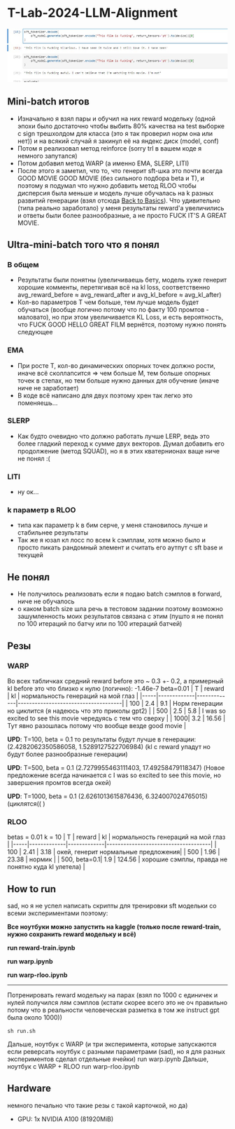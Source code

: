 # T-Lab-2024-LLM-Alignment

![meme](https://github.com/tsebaka/T-Lab-2024-LLM-Alignment/blob/main/meme/memes.jpg?raw=true)

## Mini-batch итогов
- Изначально я взял пары и обучил на них reward модельку (одной эпохи было достаточно чтобы выбить 80% качества на test выборке с sign трешхолдом для класса (это я так проверил норм она или нет)) и на всякий случай я закинул её на яндекс диск (model, conf)
- Потом я реализовал метод reinforce (sorry trl в вашем коде я немного запутался)
- Потом добавил метод WARP (а именно EMA, SLERP, LITI)
- После этого я заметил, что то, что генерит sft-шка это почти всегда GOOD MOVIE GOOD MOVIE (без сильного подбора beta и T), и поэтому я подумал что нужно добавить метод RLOO чтобы дисперсия была меньше и модель лучше обучалась на k разных развитий генерации (взял отсюда [Back to Basics](https://arxiv.org/pdf/2402.14740)). Что удивительно (типа реально заработало) у меня результаты reward'а увеличились и ответы были более разнообразные, а не просто FUCK IT'S A GREAT MOVIE.

## Ultra-mini-batch того что я понял
### В общем
- Результаты были понятны (увеличиваешь бету, модель хуже генерит хорошие комменты, перетягивая всё на kl loss, соответственно avg_reward_before &asymp; avg_reward_after и avg_kl_before &asymp; avg_kl_after)
- Кол-во параметров T чем больше, тем лучше модель будет обучаться (вообще логично потому что по факту 100 промтов - маловато), но при этом увеличивается KL Loss, и есть вероятность, что FUCK GOOD HELLO GREAT FILM вернётся, поэтому нужно понять следующее
### EMA
- При росте T, кол-во динамических опорных точек должно рости, иначе всё сколлапсится => чем больше M, тем больше опорных точек в степах, но тем больше нужно данных для обучение (иначе ниче не заработает)
- В коде всё написано для двух поэтому хрен так легко это поменяешь...
### SLERP 
- Как будто очевидно что должно работать лучше LERP, ведь это более гладкий переход к сумме двух векторов. Думал добавить его продолжение (метод SQUAD), но я в этих кватернионах ваще ниче не понял :(
### LITI 
- ну ок...
### k параметр в RLOO
- типа как параметр k в бим серче, у меня становилось лучше и стабильнее результаты
- Так же я юзал кл лосс по всем k сэмплам, хотя можно было и просто пикать рандомный элемент и считать его аутпут с sft base и текущей

## Не понял
- Не получилось реализовать если я подаю batch сэмплов в forward, ниче не обучалось
- о каком batch size шла речь в тестовом задании поэтому возможно зашумленность моих результатов связана с этим (пушто я не понял по 100 итераций по батчу или по 100 итераций батчей)


## Резы

### WARP

Во всех табличках средний reward before это ~ 0.3 +- 0.2, а примерный kl before это что близко к нулю (логично): -1.46e-7
beta=0.01
| T   | reward      | kl          | нормальность генераций на мой глаз  |
|-----|-------------|-------------|-------------------------------------|
| 100 | 2.4         | 9.1         | Норм генерации но циклится (я надеюсь что это приколы gpt2)       | 
| 500 | 2.5         | 5.8         | I was so excited to see this movie чередуясь с тем что сверху     |
| 1000| 3.2         | 16.56       | Тут явно разошлась потому что вообще везде good movie             |

**UPD**: T=100, beta = 0.1 то результаты будут лучше в генерации: (2.4282062350586058, 1.5289127522706984) (kl с reward упадут но будут более разнообразные генерации)

**UPD**: T=500, beta = 0.1 (2.7279955463111403, 17.49258479118347) (Новое предложение всегда начинается с I was so excited to see this movie, но завершения промтов всегда окей)

**UPD**: T=1000, beta = 0.1 (2.6261013615876436, 6.324007024765015) (циклятся(( )


### RLOO
betas = 0.01
k = 10
| T   | reward      | kl          | нормальность генераций на мой глаз  |
|-----|-------------|-------------|-------------------------------------|
| 100 | 2.41        | 3.18        | окей, генерит нормальные предложения|
| 500 | 1.96        | 23.38       | нормик                              |
| 500, beta=0.1|  1.9 |  124.56           |      хорошие сэмплы, правда не понятно куда kl улетела) |


## How to run
sad, но я не успел написать скрипты для тренировки sft модельки со всеми экспериментами поэтому:

**Все ноутбуки можно запустить на kaggle (только после reward-train, нужно сохранить reward модельку и всё)**

**run reward-train.ipynb**

**run warp.ipynb**

**run warp-rloo.ipynb**

---
Потренировать reward модельку на парах (взял по 1000 с единичек и нулей получился лям сэмплов (кстати скорее всего это не оч правильно потому что в реальности человеческая разметка в том же instruct gpt была около 1000))
```
sh run.sh
```
Дальше, ноутбук с WARP (и три эксперимента, которые запускаются если реверсать ноутбук с разными параметрами (sad), но я для разных экспериментов сделал отдельные ячейки)
run warp.ipynb
Дальше, ноутбук с WARP + RLOO
run warp-rloo.ipynb


## Hardware
немного печально что такие резы с такой карточкой, но да)
- GPU: 1x NVIDIA A100 (81920MiB)
